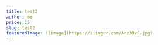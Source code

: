 ```yaml
---
title: test2
author: me
price: 15
slug: test2
featuredImage: ![image](https://i.imgur.com/Anz39vF.jpg)
---
```

